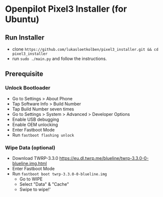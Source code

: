 # Openpilot Pixel3 Installer (for Ubuntu)

## Run Installer
- clone ```https://github.com/lukasloetkolben/pixel3_installer.git && cd pixel3_installer```
- run ```sudo ./main.py``` and follow the instructions.


## Prerequisite
### Unlock Bootloader

- Go to Settings > About Phone
- Tap Software Info > Build Number
- Tap Build Number seven times
- Go to Settings > System > Advanced > Developer Options 
- Enable USB debugging
- Enable OEM unlocking
- Enter Fastboot Mode
- Run ```fastboot flashing unlock```

### Wipe Data (optional)
- Download TWRP-3.3.0 https://eu.dl.twrp.me/blueline/twrp-3.3.0-0-blueline.img.html
- Enter Fastboot Mode
- Run ```fastboot boot twrp-3.3.0-0-blueline.img```
  - Go to WIPE
  - Select "Data" & "Cache"
  - Swipe to wipe!'